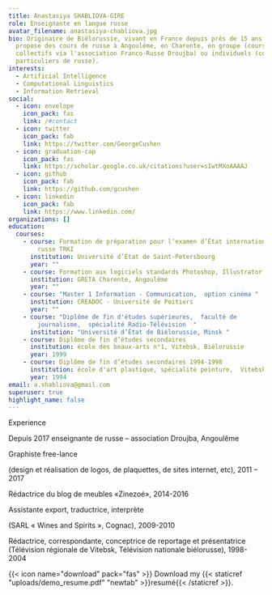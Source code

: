 ```yaml
---
title: Anastasiya SHABLIOVA-GIRE
role: Enseignante en langue russe
avatar_filename: anastasiya-chabliova.jpg
bio: Originaire de Biélorussie, vivant en France depuis près de 15 ans, je
  propose des cours de russe à Angoulême, en Charente, en groupe (cours
  collectifs via l'association Franco-Russe Droujba) ou individuels (cours
  particuliers de russe).
interests:
  - Artificial Intelligence
  - Computational Linguistics
  - Information Retrieval
social:
  - icon: envelope
    icon_pack: fas
    link: /#contact
  - icon: twitter
    icon_pack: fab
    link: https://twitter.com/GeorgeCushen
  - icon: graduation-cap
    icon_pack: fas
    link: https://scholar.google.co.uk/citations?user=sIwtMXoAAAAJ
  - icon: github
    icon_pack: fab
    link: https://github.com/gcushen
  - icon: linkedin
    icon_pack: fab
    link: https://www.linkedin.com/
organizations: []
education:
  courses:
    - course: Formation de préparation pour l’examen d’État international de langue
        russe TRKI
      institution: Université d’État de Saint-Petersbourg
      year: ""
    - course: Formation aux logiciels standards Photoshop, Illustrator, Indesign
      institution: GRETA Charente, Angoulême
      year: ""
    - course: "Master 1 Information - Communication,  option cinéma "
      institution: CREADOC - Université de Poitiers
      year: ""
    - course: "Diplôme de fin d'études supérieures,  faculté de
        journalisme,  spécialité Radio-Télévision  "
      institution: "Université d’État de Biélorussie, Minsk "
    - course: Diplôme de fin d’études secondaires
      institution: école des beaux-arts n°1, Vitebsk, Biélorussie
      year: 1999
    - course: Diplôme de fin d’études secondaires 1994-1998
      institution: école d'art plastique, spécialité peinture,  Vitebsk, Biélorussie
      year: 1994
email: a.shabliova@gmail.com
superuser: true
highlight_name: false
---
```

Experience 

Depuis 2017 enseignante de russe – association Droujba, Angoulême



Graphiste free-lance

(design et réalisation de logos, de plaquettes, de sites internet, etc), 2011 – 2017



Rédactrice du blog de meubles «Zinezoé», 2014-2016



Assistante export, traductrice, interprète

(SARL « Wines and Spirits », Cognac), 2009-2010



Rédactrice, correspondante, conceptrice de reportage et présentatrice (Télévision régionale de Vitebsk, Télévision nationale biélorusse), 1998-2004

{{< icon name="download" pack="fas" >}} Download my {{< staticref "uploads/demo_resume.pdf" "newtab" >}}resumé{{< /staticref >}}.